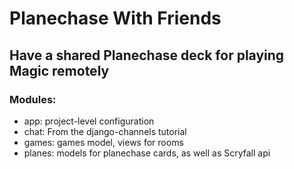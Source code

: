 # Planechase With Friends

## Have a shared Planechase deck for playing Magic remotely

### Modules:
  * app: project-level configuration
  * chat: From the django-channels tutorial
  * games: games model, views for rooms
  * planes: models for planechase cards, as well as Scryfall api